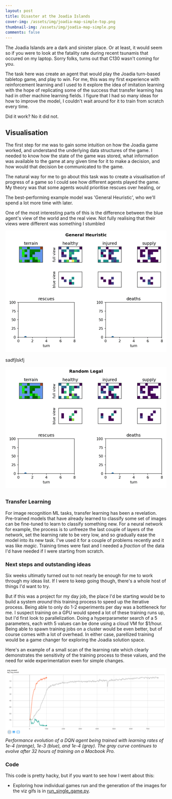 ```yaml
---
layout: post
title: Disaster at the Joadia Islands
cover-img: /assets/img/joadia-map-simple-top.png
thumbnail-img: /assets/img/joadia-map-simple.png
comments: false
---
```



The Joadia Islands are a dark and sinister place. Or at least, it would seem so if you were to look at the fatality rate during recent tsunamis that occured on my laptop. Sorry folks, turns out that C130 wasn't coming for you. 

The task here was create an agent that would play the Joadia turn-based tabletop game, and play to win. For me, this was my first experience with reinforcement learning and I used to it explore the idea of imitation learning with the hope of replicating some of the success that transfer learning has had in other machine learning fields. I figure that I had so many ideas for how to improve the model, I couldn't wait around for it to train from scratch every time. 


Did it work? No it did not. 









## Visualisation 

The first step for me was to gain some intuition on how the Joadia game worked, and understand the underlying data structures of the game. I needed to know how the state of the game was stored, what information was available to the game at any given time for it to make a decision, and how would that decision be communicated to the game. 

The natural way for me to go about this task was to create a visualisation of progress of a game so I could see how different agents played the game. My theory was that some agents would prioritise rescues over healing, or 

The best-performing example model was 'General Heuristic', who we'll spend a lot more time with later. 

One of the most interesting parts of this is the difference between the blue agent's view of the world and the real view. Not fully realising that their views were different was something I stumbled 




<p align="center">
  <img src="/assets/img/general_heuristic.gif" alt="drawing" width="600" />
</p>


sadfjlskfj


<p align="center">
  <img src="/assets/img/random_legal.gif" alt="drawing" width="600" />
</p>







##

### Transfer Learning

For image recognition ML tasks, transfer learning has been a revelation. Pre-trained models that have already learned to classify some set of images can be fine-tuned to learn to classify something new. For a neural network for example, the process is to unfreeze the last couple of layers of the network, set the learning rate to be very low, and so gradually ease the model into its new task. I've used it for a couple of problems recently and it was like _magic_. Training times were fast and I needed a _fraction_ of the data I'd have needed if I were starting from scratch. 



### Next steps and outstanding ideas

Six weeks ultimatly turned out to not nearly be enough for me to work through my ideas list. If I were to keep going though, there's a whole host of things I'd want to try. 




But if this was a project for my day job, the place I'd be starting would be to build a system _around_ this training process to speed up the iterative process. Being able to only do 1-2 experiments per day was a bottleneck for me. I suspect training on a GPU would speed a lot of these training runs up, but I'd first look to parallelization. Doing a hyperparameter search of a 5 parameters, each with 5 values can be done using a cloud VM for $1/hour. Being able to spawn training jobs on a cluster would be even better, but of course comes with a lot of overhead. In either case, parellized training would be a game changer for exploring the Joadia solution space.


 
Here's an example of a small scan of the learning rate which clearly demonstrates the sensitivity of the training process to these values, and the need for wide experimentation even for simple changes. 

![](/assets/img/learning_rate.png)
*Performance evolution of a DQN agent being trained with learning rates of 1e-4 (orange), 1e-3 (blue), and 1e-4 (gray). The gray curve continues to evolve after 32 hours of training on a Macbook Pro.*




### Code

This code is pretty hacky, but if you want to see how I went about this:
* Exploring how individual games run and the generation of the images for the viz gifs is in [run_single_game.py](https://drive.google.com/file/d/1bUuucYxkW_bZ2eLIR3S_LBXWi7H2prEY/view?usp=sharing). 
